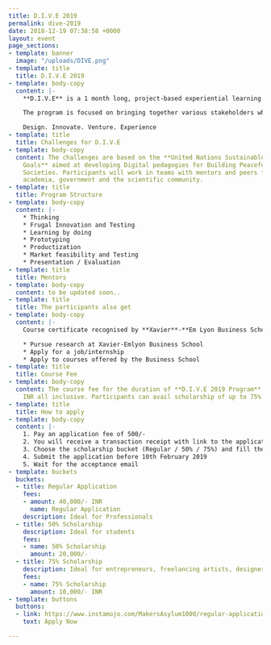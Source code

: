 ```yaml
---
title: D.I.V.E 2019
permalink: dive-2019
date: 2018-12-19 07:38:58 +0000
layout: event
page_sections:
- template: banner
  image: "/uploads/DIVE.png"
- template: title
  title: D.I.V.E 2019
- template: body-copy
  content: |-
    **D.I.V.E** is a 1 month long, project-based experiential learning program which **Maker’s Asylum** will be conducting in March 2019 in partnership with [**XAVIER**-**EMLYON Business School**](http://xebs.edu.in/index.html).

    The program is focused on bringing together various stakeholders which include entrepreneurs, students and corporate organisations. Participant’s will get a unique firsthand experience in the areas of **frugal innovation**, **BOP economics**, **social innovation**, **social enterprise** and **CSR** to name a few.

    Design. Innovate. Venture. Experience
- template: title
  title: Challenges for D.I.V.E
- template: body-copy
  content: The challenges are based on the **United Nations Sustainable Development
    Goals** aimed at developing Digital pedagogies for Building Peaceful and Sustainable
    Societies. Participants will work in teams with mentors and peers from the industry,
    academia, government and the scientific community.
- template: title
  title: Program Structure
- template: body-copy
  content: |-
    * Thinking
    * Frugal Innovation and Testing
    * Learning by doing
    * Prototyping
    * Productization
    * Market feasibility and Testing
    * Presentation / Evaluation
- template: title
  title: Mentors
- template: body-copy
  content: to be updated soon..
- template: title
  title: The participants also get
- template: body-copy
  content: |-
    Course certificate recognised by **Xavier**-**Em Lyon Business School** in its 6 campuses across the globe. On successful completion of the program you will get an access to Xavier-Emlyon Business School’s infrastructure by means of opportunities to:

    * Pursue research at Xavier-Emlyon Business School
    * Apply for a job/internship
    * Apply to courses offered by the Business School
- template: title
  title: Course Fee
- template: body-copy
  content: The course fee for the duration of **D.I.V.E 2019 Program** is 40,000/-
    INR all inclusive. Participants can avail scholarship of up to 75%
- template: title
  title: How to apply
- template: body-copy
  content: |-
    1. Pay an application fee of 500/-
    2. You will receive a transaction receipt with link to the application form over your registered email.
    3. Choose the scholarship bucket (Regular / 50% / 75%) and fill the form along with a one-minute video on YouTube
    4. Submit the application before 10th February 2019
    5. Wait for the acceptance email
- template: buckets
  buckets:
  - title: Regular Application
    fees:
    - amount: 40,000/- INR
      name: Regular Application
    description: Ideal for Professionals
  - title: 50% Scholarship
    description: Ideal for students
    fees:
    - name: 50% Scholarship
      amount: 20,000/-
  - title: 75% Scholarship
    description: Ideal for entrepreneurs, freelancing artists, designers
    fees:
    - name: 75% Scholarship
      amount: 10,000/- INR
- template: buttons
  buttons:
  - link: https://www.instamojo.com/MakersAsylum1000/regular-application-fee-xebs-2019/
    text: Apply Now

---
```

